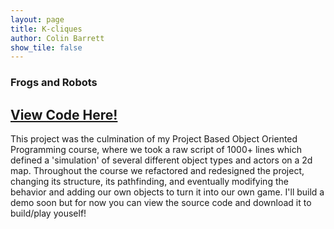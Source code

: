 ```yaml
---
layout: page
title: K-cliques
author: Colin Barrett
show_tile: false
---
```


  <section id="one">
    <div class="inner">
    
<body>
<h3> Frogs and Robots</h3>

<h2> <a href='https://github.com/cbarre01/project5'>View Code Here!</a> </h2>

<p> This project was the culmination of my Project Based Object Oriented Programming course, where we took a raw script of 1000+ lines which defined a 'simulation' of several different object types and actors on a 2d map. Throughout the course we refactored and redesigned the project, changing its structure, its pathfinding, and eventually modifying the behavior and adding our own objects to turn it into our own game. I'll build a demo soon but for now you can view the source code and download it to build/play youself! </p>
</body>
</inner>
